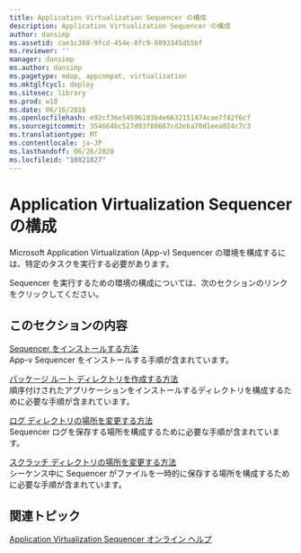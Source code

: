 ```yaml
---
title: Application Virtualization Sequencer の構成
description: Application Virtualization Sequencer の構成
author: dansimp
ms.assetid: cae1c368-9fcd-454e-8fc9-0893345d55bf
ms.reviewer: ''
manager: dansimp
ms.author: dansimp
ms.pagetype: mdop, appcompat, virtualization
ms.mktglfcycl: deploy
ms.sitesec: library
ms.prod: w10
ms.date: 06/16/2016
ms.openlocfilehash: e92cf36e54596103b4e6632151474cae7f42f6cf
ms.sourcegitcommit: 354664bc527d93f80687cd2eba70d1eea024c7c3
ms.translationtype: MT
ms.contentlocale: ja-JP
ms.lasthandoff: 06/26/2020
ms.locfileid: "10821827"
---
```

# Application Virtualization Sequencer の構成


Microsoft Application Virtualization (App-v) Sequencer の環境を構成するには、特定のタスクを実行する必要があります。

Sequencer を実行するための環境の構成については、次のセクションのリンクをクリックしてください。

## このセクションの内容


<a href="" id="how-to-install-the-sequencer"></a>[Sequencer をインストールする方法](how-to-install-the-sequencer.md)  
App-v Sequencer をインストールする手順が含まれています。

<a href="" id="how-to-create-the-package-root-directory"></a>[パッケージ ルート ディレクトリを作成する方法](how-to-create-the-package-root-directory.md)  
順序付けされたアプリケーションをインストールするディレクトリを構成するために必要な手順が含まれています。

<a href="" id="how-to-modify-the-location-of-the-log-directory"></a>[ログ ディレクトリの場所を変更する方法](how-to-modify-the-location-of-the-log-directory.md)  
Sequencer ログを保存する場所を構成するために必要な手順が含まれています。

<a href="" id="how-to-modify-the-location-of-the-scratch-directory"></a>[スクラッチ ディレクトリの場所を変更する方法](how-to-modify-the-location-of-the-scratch-directory.md)  
シーケンス中に Sequencer がファイルを一時的に保存する場所を構成するために必要な手順が含まれています。

## 関連トピック


[Application Virtualization Sequencer オンライン ヘルプ](application-virtualization-sequencer-online-help.md)

 

 






